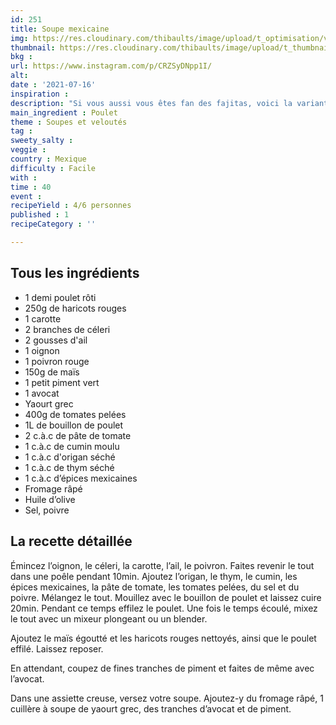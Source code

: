 ```yaml
---
id: 251
title: Soupe mexicaine
img: https://res.cloudinary.com/thibaults/image/upload/t_optimisation/v1626632816/Recipes/20210716_soupe_mexicaine.jpg
thumbnail: https://res.cloudinary.com/thibaults/image/upload/t_thumbnail_josie/v1626632816/Recipes/20210716_soupe_mexicaine.jpg
bkg : 
url: https://www.instagram.com/p/CRZSyDNpp1I/
alt: 
date : '2021-07-16'
inspiration : 
description: "Si vous aussi vous êtes fan des fajitas, voici la variante en soupe tout aussi bonne et qui change de d’habitude."
main_ingredient : Poulet
theme : Soupes et veloutés
tag : 
sweety_salty : 
veggie : 
country : Mexique
difficulty : Facile
with : 
time : 40
event : 
recipeYield : 4/6 personnes
published : 1
recipeCategory : ''

---
```


## Tous les ingrédients
 - 1 demi poulet rôti
 - 250g de haricots rouges
 - 1 carotte
 - 2 branches de céleri
 - 2 gousses d'ail
 - 1 oignon
 - 1 poivron rouge
 - 150g de maïs
 - 1 petit piment vert
 - 1 avocat
 - Yaourt grec
 - 400g de tomates pelées
 - 1L de bouillon de poulet
 - 2 c.à.c de pâte de tomate
 - 1 c.à.c de cumin moulu
 - 1 c.à.c d'origan séché
 - 1 c.à.c de thym séché
 - 1 c.à.c d’épices mexicaines
 - Fromage râpé
 - Huile d’olive
 - Sel, poivre


## La recette détaillée
Émincez l’oignon, le céleri, la carotte, l’ail, le poivron. Faites revenir le tout dans une poêle pendant 10min. Ajoutez l’origan, le thym, le cumin, les épices mexicaines, la pâte de tomate, les tomates pelées, du sel et du poivre. Mélangez le tout. Mouillez avec le bouillon de poulet et laissez cuire 20min. Pendant ce temps effilez le poulet. Une fois le temps écoulé, mixez le tout avec un mixeur plongeant ou un blender.

Ajoutez le maïs égoutté et les haricots rouges nettoyés, ainsi que le poulet effilé. Laissez reposer.

En attendant, coupez de fines tranches de piment et faites de même avec l’avocat.

Dans une assiette creuse, versez votre soupe. Ajoutez-y du fromage râpé, 1 cuillère à soupe de yaourt grec, des tranches d’avocat et de piment.